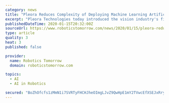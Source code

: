 ```yaml
---
category: news
title: "Pleora Reduces Complexity of Deploying Machine Learning Artificial Intelligence for Quality Inspection"
excerpt: "Pleora Technologies today introduced the vision industry's first artificial intelligence (AI) platform that simplifies the deployment of ... Venture Capital-as-a-Service (VCaaS) How to Make Autonomous Driving Safe 5 More Ways Robots Keep People Safe British Airways Deploys Drones For Inventory Counts At Its Air Cargo Company Robots on the ..."
publishedDateTime: 2020-01-15T20:32:00Z
sourceUrl: https://www.roboticstomorrow.com/news/2020/01/15/pleora-reduces-complexity-of-deploying-machine-learning-artificial-intelligence-for-quality-inspection/14672/
type: article
quality: 3
heat: 3
published: false

provider:
  name: Robotics Tomorrow
  domain: roboticstomorrow.com

topics:
  - AI
  - AI in Robotics

secured: "BoZhOfcfs1zMmN1i7SVRTyFHCHJheOImgLJvZ9QwHpE1mY2TVwcEfXSEJxRryuknZ3X3tW/dfDWRYw7NP0PXNmJowFPCoCbV2EDGjfAM8/3aXzbMoUkjZyZ17BaOT7a9MQeBCtLa8P2NEiKw4FJ3DCJSNenHNs1Ur6Y9k58CBIH6NM4xtB8i4JL1Bvg3RLSLj9tslJnQ7NIVhRxedW41O6/ZR35ebXSt0asZhfTWwNQnsvnQ8DKfkmERH1dMr8zwQa6g6yO9zMvQMFpPR40gpzbMwO9+fAHsF4LKZsSc1XA=;ZpYu+QyBNVAhKgY6FIVSTA=="
---
```


